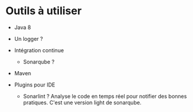 # Outils à utiliser

* Java 8

* Un logger ?

* Intégration continue
    * Sonarqube ?
    
* Maven

* Plugins pour IDE
    * Sonarlint ?
    Analyse le code en temps réel pour notifier des bonnes pratiques.
    C'est une version light de sonarqube.